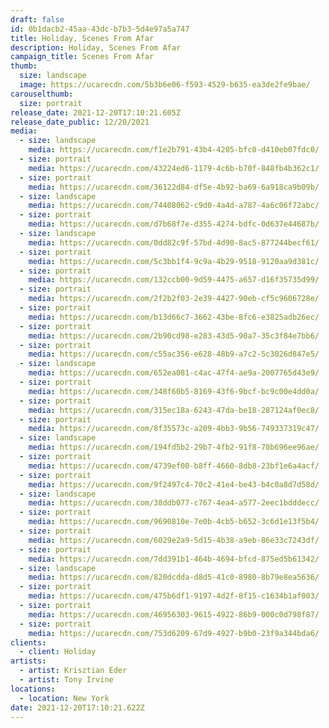 ```yaml
---
draft: false
id: 0b1dacb2-45aa-43dc-b7b3-5d4e97a5a747
title: Holiday, Scenes From Afar
description: Holiday, Scenes From Afar
campaign_title: Scenes From Afar
thumb:
  size: landscape
  image: https://ucarecdn.com/5b3b6e06-f593-4529-b635-ea3de2fe9bae/
carouselthumb:
  size: portrait
release_date: 2021-12-20T17:10:21.605Z
release_date_public: 12/20/2021
media:
  - size: landscape
    media: https://ucarecdn.com/f1e2b791-43b4-4205-bfc0-d410eb07fdc0/
  - size: portrait
    media: https://ucarecdn.com/43224ed6-1179-4c6b-b70f-848fb4b362c1/
  - size: portrait
    media: https://ucarecdn.com/36122d84-df5e-4b92-ba69-6a918ca9b09b/
  - size: landscape
    media: https://ucarecdn.com/74408062-c9d0-4a4d-a787-4a6c06f72abc/
  - size: portrait
    media: https://ucarecdn.com/d7b68f7e-d355-4274-bdfc-0d637e44687b/
  - size: landscape
    media: https://ucarecdn.com/0dd82c9f-57bd-4d90-8ac5-877244becf61/
  - size: portrait
    media: https://ucarecdn.com/5c3bb1f4-9c9a-4b29-9518-9120aa9d381c/
  - size: portrait
    media: https://ucarecdn.com/132ccb00-9d59-4475-a657-d16f35735d99/
  - size: portrait
    media: https://ucarecdn.com/2f2b2f03-2e39-4427-90eb-cf5c9606728e/
  - size: portrait
    media: https://ucarecdn.com/b13d66c7-3662-43be-8fc6-e3825adb26ec/
  - size: portrait
    media: https://ucarecdn.com/2b90cd98-e283-43d5-90a7-35c3f84e7bb6/
  - size: portrait
    media: https://ucarecdn.com/c55ac356-e628-48b9-a7c2-5c3026d847e5/
  - size: landscape
    media: https://ucarecdn.com/652ea081-c4ac-47f4-ae9a-2007765d43e9/
  - size: portrait
    media: https://ucarecdn.com/348f60b5-8169-43f6-9bcf-bc9c00e4dd0a/
  - size: portrait
    media: https://ucarecdn.com/315ec18a-6243-47da-be18-287124af0ec8/
  - size: portrait
    media: https://ucarecdn.com/8f35573c-a209-4bb3-9b56-749337319c47/
  - size: landscape
    media: https://ucarecdn.com/194fd5b2-29b7-4fb2-91f8-70b696ee96ae/
  - size: portrait
    media: https://ucarecdn.com/4739ef00-b8ff-4660-8db8-23bf1e6a4acf/
  - size: portrait
    media: https://ucarecdn.com/9f2497c4-70c2-41e4-be43-b4c0a8d7d58d/
  - size: landscape
    media: https://ucarecdn.com/38ddb077-c767-4ea4-a577-2eec1bdddecc/
  - size: portrait
    media: https://ucarecdn.com/9690810e-7e0b-4cb5-b652-3c6d1e13f5b4/
  - size: portrait
    media: https://ucarecdn.com/6029e2a9-5d15-4b38-a9eb-86e33c7243df/
  - size: portrait
    media: https://ucarecdn.com/7dd391b1-464b-4694-bfcd-875ed5b61342/
  - size: landscape
    media: https://ucarecdn.com/820dcdda-d8d5-41c0-8980-8b79e8ea5636/
  - size: portrait
    media: https://ucarecdn.com/475b6df1-9197-4d2f-8f15-c1634b1af003/
  - size: portrait
    media: https://ucarecdn.com/46956303-9615-4922-86b9-000c0d798f87/
  - size: portrait
    media: https://ucarecdn.com/753d6209-67d9-4927-b9b0-23f9a344bda6/
clients:
  - client: Holiday
artists:
  - artist: Krisztian Eder
  - artist: Tony Irvine
locations:
  - location: New York
date: 2021-12-20T17:10:21.622Z
---
```

